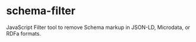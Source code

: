 # schema-filter
JavaScript Filter tool to remove Schema markup in JSON-LD, Microdata, or RDFa formats. 
